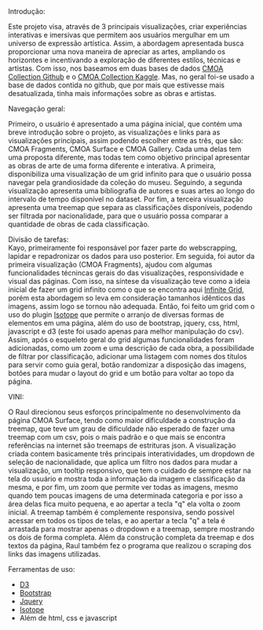 Introdução:  
  
Este projeto visa, através de 3 principais visualizações, criar experiências interativas e imersivas que permitem aos usuários mergulhar em um universo de expressão artística. Assim, a abordagem apresentada busca proporcionar uma nova maneira de apreciar as artes, ampliando os horizontes e incentivando a exploração de diferentes estilos, técnicas e artistas. Com isso, nos baseamos em duas bases de dados [CMOA Collection Github](https://github.com/cmoa/collection) e o 
[CMOA Collection Kaggle](https://www.kaggle.com/datasets/mfrancis23/carnegie-museum-of-art). Mas, no geral foi-se usado a base de dados contida no github, que por mais que estivesse mais desatualizada, tinha mais informações sobre as obras e artistas.  
  
Navegação geral:  
  
Primeiro, o usuário é apresentado a uma página inicial, que contém uma breve introdução sobre o projeto, as visualizações e links para as visualizações principais, assim podendo escolher entre as três, que são: CMOA Fragments, CMOA Surface e CMOA Gallery. Cada uma delas tem uma proposta diferente, mas todas tem como objetivo principal apresentar as obras de arte de uma forma diferente e interativa. A primeira, disponibiliza uma visualização de um grid infinito para que o usuário possa navegar pela grandiosidade da coleção do museu. Seguindo, a segunda visualização apresenta uma bibliografia de autores e suas artes ao longo do intervalo de tempo disponível no dataset. Por fim, a terceira visualização apresenta uma treemap que separa as classificações disponíveis, podendo ser filtrada por nacionalidade, para que o usuário possa comparar a quantidade de obras de cada classificação. 

Divisão de tarefas:  
Kayo, primeiramente foi responsável por fazer parte do webscrapping, lapidar e repadronizar os dados para uso posterior. Em seguida, foi autor da primeira visualização (CMOA Fragments), ajudou com algumas funcionalidades técnincas gerais do das visualizações, responsividade e visual das páginas. Com isso, na síntese da visualização teve como a ideia inicial de fazer um grid infinito como o que se encontra aqui [Infinite Grid](https://codepen.io/radixzz/pen/eRJKXy), porém esta abordagem so leva em consideração tamanhos idênticos das imagens, assim logo se tornou não adequada. Então, foi feito um grid com o uso do plugin [Isotope](https://isotope.metafizzy.co) que permite o arranjo de diversas formas de elementos em uma página, além do uso de bootstrap, jquery, css, html, javascript e d3 (este foi usado apenas para melhor manipulação do csv). Assim, após o esqueleto geral do grid algumas funcionalidades foram adicionadas, como um zoom e uma descrição de cada obra, a possibilidade de filtrar por classificação, adicionar uma listagem com nomes dos títulos para servir como guia geral, botão randomizar a disposição das imagens, botões para mudar o layout do grid e um botão para voltar ao topo da página.


VINI:

 
O Raul direcionou seus esforços principalmente no desenvolvimento da página CMOA Surface, tendo como maior dificuldade a construção da treemap, que teve um grau de dificuldade não esperado de fazer uma treemap com um csv, pois o mais padrão e o que mais se encontra referências na internet são treemaps de estrituras json. A visualização criada contem basicamente três principais interatividades, um dropdown de seleção de nacionalidade, que aplica um filtro nos dados para mudar a visualização, um tooltip responsivo, que tem o cuidado de sempre estar na tela do usuário e mostra toda a informação da imagem e classificação da mesma, e por fim, um zoom que permite ver todas as imagens, mesmo quando tem poucas imagens de uma determinada categoria e por isso a área delas fica muito pequena, e ao apertar a tecla "q" ela volta o zoom inicial. A treemap também é complemente responsiva, sendo possível acessar em todos os tipos de telas, e ao apertar a tecla "q" a tela é arrastada para mostrar apenas o dropdown e a treemap, sempre mostrando os dois de forma completa. Além da construção completa da treemap e dos textos da página, Raul também fez o programa que realizou o scraping dos links das imagens utilizadas. 

Ferramentas de uso:  
- [D3](https://d3js.org)
- [Bootstrap](https://getbootstrap.com)
- [Jquery](https://jquery.com)
- [Isotope](https://isotope.metafizzy.co)
- Além de html, css e javascript
